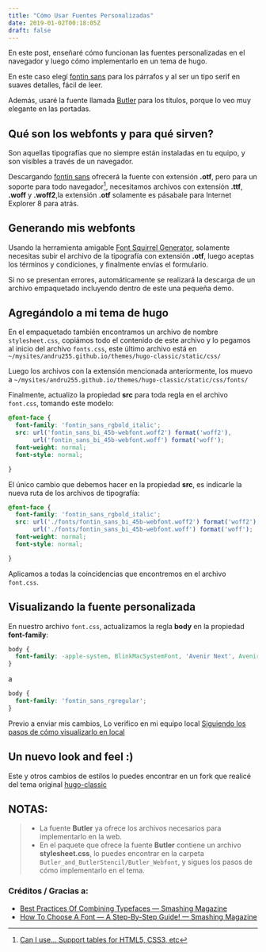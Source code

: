 ```yaml
---
title: "Cómo Usar Fuentes Personalizadas"
date: 2019-01-02T00:18:05Z
draft: false
---
```


En este post, enseñaré cómo funcionan las fuentes personalizadas en el navegador y luego
cómo implementarlo en un tema de hugo.

En este caso elegí [fontin sans](https://www.exljbris.com/fontinsans.html) para los párrafos y al
ser un tipo serif en suaves detalles, fácil de leer.

Además, usaré la fuente llamada [Butler](https://www.behance.net/gallery/27753367/Butler-FREE-FONT-14-weights) para los títulos, porque lo veo muy elegante en las portadas.

## Qué son los webfonts y para qué sirven?

Son aquellas tipografías que no siempre están instaladas en tu equipo, y son visibles a través de un navegador.

Descargando [fontin sans](https://www.exljbris.com/fontinsans.html) ofrecerá la fuente con extensión **.otf**,
pero para un soporte para todo navegador[^1], necesitamos archivos con extensión **.ttf**, **.woff** y **.woff2**,la extensión **.otf** solamente es pásabale para Internet Explorer 8 para atrás.

## Generando mis webfonts

Usando la herramienta amigable [Font Squirrel Generator](https://www.fontsquirrel.com/tools/webfont-generator),
solamente necesitas subir el archivo de la tipografía con extensión **.otf**, luego aceptas los términos y
condiciones, y finalmente envías el formulario.

Si no se presentan errores, automáticamente se realizará la descarga de un archivo empaquetado incluyendo dentro 
de este una pequeña demo.

## Agregándolo a mi tema de hugo

En el empaquetado también encontramos un archivo de nombre `stylesheet.css`, copiámos todo el contenido de
este archivo y lo pegamos al inicio del archivo `fonts.css`, este último archivo está en `~/mysites/andru255.github.io/themes/hugo-classic/static/css/`


Luego los archivos con la extensión mencionada anteriormente, los muevo a `~/mysites/andru255.github.io/themes/hugo-classic/static/css/fonts/`


Finalmente, actualizo la propiedad **src** para toda regla en el archivo `font.css`, tomando este modelo:

```css
@font-face {
  font-family: 'fontin_sans_rgbold_italic';
  src: url('fontin_sans_bi_45b-webfont.woff2') format('woff2'),
       url('fontin_sans_bi_45b-webfont.woff') format('woff');
  font-weight: normal;
  font-style: normal;

}
```

El único cambio que debemos hacer en la propiedad **src**, es indicarle la nueva ruta de los archivos de tipografía:

```css
@font-face {
  font-family: 'fontin_sans_rgbold_italic';
  src: url('./fonts/fontin_sans_bi_45b-webfont.woff2') format('woff2'),
       url('./fonts/fontin_sans_bi_45b-webfont.woff') format('woff');
  font-weight: normal;
  font-style: normal;

}
```

Aplicamos a todas la coincidencias que encontremos en el archivo `font.css`.

## Visualizando la fuente personalizada

En nuestro archivo `font.css`, actualizamos la regla **body** en la propiedad **font-family**:

```css
body {
  font-family: -apple-system, BlinkMacSystemFont, 'Avenir Next', Avenir, 'Segoe UI', Roboto, Helvetica, Arial, sans-serif, 'Apple Color Emoji', 'Segoe UI Emoji', 'Segoe UI Symbol';
}
```

a

```css
body {
  font-family: 'fontin_sans_rgregular';
}
```

Previo a enviar mis cambios, Lo verifico en mi equipo local [Siguiendo los pasos de cómo visualizarlo en local](/blog/posts/bienvenido#está-vivo-está-vivo)


## Un nuevo look and feel :)

Este y otros cambios de estilos lo puedes encontrar en un fork que realicé del tema original [hugo-classic](https://github.com/andru255/hugo-classic)

## NOTAS:
> - La fuente **Butler** ya ofrece los archivos necesarios para implementarlo en la web.
> - En el paquete que ofrece la fuente **Butler** contiene un archivo **stylesheet.css**, lo puedes encontrar en la carpeta
> `Butler_and_ButlerStencil/Butler_Webfont`, y sigues los pasos de cómo implementarlo en el tema.

### Créditos / Gracias a:

- [Best Practices Of Combining Typefaces — Smashing Magazine](https://www.smashingmagazine.com/2010/11/best-practices-of-combining-typefaces/)
- [How To Choose A Font — A Step-By-Step Guide! — Smashing Magazine](https://www.smashingmagazine.com/2011/03/how-to-choose-a-typeface/)

[^1]: [Can I use... Support tables for HTML5, CSS3, etc](https://caniuse.com/#search=woff)